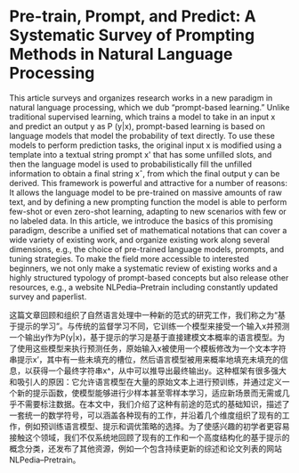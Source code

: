 # Pre-train, Prompt, and Predict: A Systematic Survey of Prompting Methods in Natural Language Processing

This article surveys and organizes research works in a new paradigm in natural language processing, which we dub “prompt-based learning.” Unlike traditional supervised learning, which trains a model to take in an input x and predict an output y as P (y|x), prompt-based learning is based on language models that model the probability of text directly. To use these models to perform prediction tasks, the original input x is modified using a template into a textual string prompt x' that has some unfilled slots, and then the language model is used to probabilistically fill the unfilled information to obtain a final string xˆ, from which the final output y can be derived. This framework is powerful and attractive for a number of reasons: It allows the language model to be pre-trained on massive amounts of raw text, and by defining a new prompting function the model is able to perform few-shot or even zero-shot learning, adapting to new scenarios with few or no labeled data. In this article, we introduce the basics of this promising paradigm, describe a unified set of mathematical notations that can cover a wide variety of existing work, and organize existing work along several dimensions, e.g., the choice of pre-trained language models, prompts, and tuning strategies. To make the field more accessible to interested beginners, we not only make a systematic review of existing works and a highly structured typology of prompt-based concepts but also release other resources, e.g., a website NLPedia–Pretrain including constantly updated survey and paperlist.

这篇文章回顾和组织了自然语言处理中一种新的范式的研究工作，我们称之为“基于提示的学习”。与传统的监督学习不同，它训练一个模型来接受一个输入x并预测一个输出y作为P(y|x)，基于提示的学习是基于直接建模文本概率的语言模型。为了使用这些模型来执行预测任务，原始输入x被使用一个模板修改为一个文本字符串提示x’，其中有一些未填充的槽位，然后语言模型被用来概率地填充未填充的信息，以获得一个最终字符串x^，从中可以推导出最终输出y。这种框架有很多强大和吸引人的原因：它允许语言模型在大量的原始文本上进行预训练，并通过定义一个新的提示函数，使模型能够进行少样本甚至零样本学习，适应新场景而无需或几乎不需要标注数据。在本文中，我们介绍了这种有前途的范式的基础知识，描述了一套统一的数学符号，可以涵盖各种现有的工作，并沿着几个维度组织了现有的工作，例如预训练语言模型、提示和调优策略的选择。为了使感兴趣的初学者更容易接触这个领域，我们不仅系统地回顾了现有的工作和一个高度结构化的基于提示的概念分类，还发布了其他资源，例如一个包含持续更新的综述和论文列表的网站NLPedia–Pretrain。
